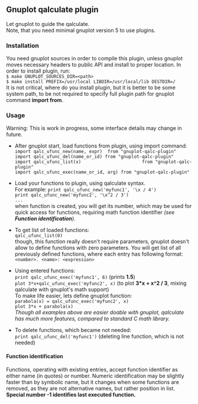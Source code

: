 ## Gnuplot qalculate plugin #
Let gnuplot to guide the qalculate.  
Note, that you need minimal gnuplot version 5 to use plugins.  

### Installation ###
You need gnuplot sources in order to compile this plugin, unless gnuplot moves necessary headers to public API and install to proper location.
In order to install plugin, run:  
`$ make GNUPLOT_SOURCES_DIR=<path>`  
`$ make install PREFIX=/usr/local LIBDIR=/usr/local/lib DESTDIR=/`  
It is not critical, where do you install plugin, but it is better to be some system path, to be not required to specify full plugin path for gnuplot command __import from__.

### Usage ###
Warning: This is work in progress, some interface details may change in future.  
- After gnuplot start, load functions from plugin, using import command:  
`import qalc_ufunc_new(name, expr)  from "gnuplot-qalc-plugin"`  
`import qalc_ufunc_del(name_or_id) from "gnuplot-qalc-plugin"`  
`import qalc_ufunc_list(x)                       from "gnuplot-qalc-plugin"`  
`import qalc_ufunc_exec(name_or_id, arg) from "gnuplot-qalc-plugin"`

- Load your functions to plugin, using qalculate syntax.  
For example:
`print qalc_ufunc_new('myfunc1', '\x / 4')`  
`print qalc_ufunc_new('myfunc2', '\x^2 / 3')`  
`...`  
when function is created, you will get its number, which may be used for quick access for functions, requiring math function identifier _(see __Function identification__)_.

- To get list of loaded functions:  
`qalc_ufunc_list(0)`   
though, this function really doesn't require parameters, gnuplot doesn't allow to define functions with zero parameters.
You will get list of all previously defined functions, where each entry has following format:  
`<number>. <name>: <expression>`  
- Using entered functions:  
`print qalc_ufunc_exec('myfunc1', 6)` (prints __1.5__)  
`plot 3*x+qalc_ufunc_exec('myfunc2', x)` (to plot __3*x + x^2 / 3__, mixing qalculate with gnuplot's math support)  
To make life easier, lets define gnuplot function:  
`parabola(x) = qalc_ufunc_exec('myfunc2', x)`  
`plot 3*x + parabola(x)`  
_Though all examples above are easier doable with gnuplot, qalculate has much more features, compared to standard C math library._

- To delete functions, which became not needed:  
`print qalc_ufunc_del('myfunc1')` (deleting line function, which is not needed)

#### Function identification ###
Functions, operating with existing entries, accept function identifier as either name (in quotes) or number. Numeric identification may be slightly faster than by symbolic name, but it changes when some functions are removed, as they are not alternative names, but rather position in list.  
__Special number -1 identifies last executed function.__
